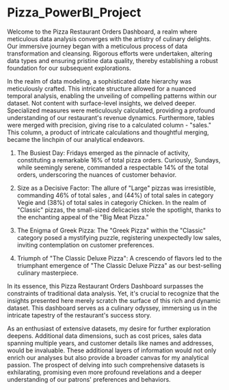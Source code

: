 # Pizza_PowerBI_Project

Welcome to the Pizza Restaurant Orders Dashboard, a realm where meticulous data analysis converges with the artistry of culinary delights. Our immersive journey began with a meticulous process of data transformation and cleansing. Rigorous efforts were undertaken, altering data types and ensuring pristine data quality, thereby establishing a robust foundation for our subsequent explorations.

In the realm of data modeling, a sophisticated date hierarchy was meticulously crafted. This intricate structure allowed for a nuanced temporal analysis, enabling the unveiling of compelling patterns within our dataset. Not content with surface-level insights, we delved deeper. Specialized measures were meticulously calculated, providing a profound understanding of our restaurant's revenue dynamics. Furthermore, tables were merged with precision, giving rise to a calculated column - "sales." This column, a product of intricate calculations and thoughtful merging, became the linchpin of our analytical endeavors.

1. The Busiest Day:
Fridays emerged as the pinnacle of activity, constituting a remarkable 16% of total pizza orders.
Curiously, Sundays, while seemingly serene, commanded a respectable 14% of the total orders, underscoring the nuances of customer behavior.

3. Size as a Decisive Factor:
The allure of "Large" pizzas was irresistible, commanding 46% of total sales , and (44%) of total sales in category Vegie  and (38%) of total sales in categoriy Chicken.
In the realm of "Classic" pizzas, the small-sized delicacies stole the spotlight, thanks to the enchanting appeal of the "Big Meat Pizza."

3. The Enigma of Greek Pizza:
The "Greek Pizza" within the "Classic" category posed a mystifying puzzle, registering unexpectedly low sales, inviting contemplation on customer preferences.

5. Triumph of "The Classic Deluxe Pizza":
A crescendo of flavors led to the triumphant emergence of "The Classic Deluxe Pizza" as our best-selling culinary masterpiece.

In its essence, this Pizza Restaurant Orders Dashboard surpasses the constraints of traditional data analysis. Yet, it's crucial to recognize that the insights presented here merely scratch the surface of this rich and dynamic dataset. This dashboard serves as a culinary odyssey, immersing us in the intricate tapestry of the restaurant's success story.

As an enthusiast of extensive datasets, my desire for further exploration deepens. Additional data dimensions, such as cost prices, sales data spanning multiple years, and customer details like names and addresses, would be invaluable. These additional layers of information would not only enrich our analyses but also provide a broader canvas for my analytical passion. The prospect of delving into such comprehensive datasets is exhilarating, promising even more profound revelations and a deeper understanding of our patrons' preferences and behaviors.
